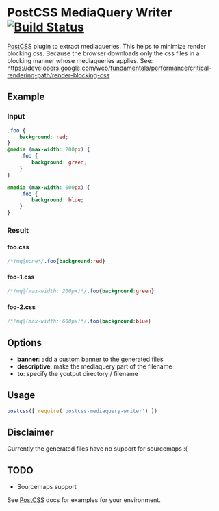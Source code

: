 # PostCSS MediaQuery Writer [![Build Status][ci-img]][ci]

[PostCSS] plugin to extract mediaqueries.
This helps to minimize render blocking css. Because the browser downloads only the css files in a blocking manner whose mediaqueries applies.
See: https://developers.google.com/web/fundamentals/performance/critical-rendering-path/render-blocking-css

[PostCSS]: https://github.com/postcss/postcss
[ci-img]:  https://travis-ci.org/martinkr/postcss-mediaquery-extract.svg
[ci]:      https://travis-ci.org/martinkr/postcss-mediaquery-extract

## Example

### Input
```css
.foo {
    background: red;
}
@media (max-width: 200px) {
    .foo {
        background: green;
    }
}

@media (max-width: 600px) {
    .foo {
        background: blue;
    }
}
```


### Result
#### foo.css
```css
/*!mq|none*/.foo{background:red}
```

#### foo-1.css
```css
/*!mq|(max-width: 200px)*/.foo{background:green}
```

#### foo-2.css
```css
/*!mq|(max-width: 600px)*/.foo{background:blue}
```

## Options
- **banner**: add a custom banner to the generated files
- **descriptive**: make the mediaquery part of the filename
- **to**: specify the youtput directory / filename

## Usage

```js
postcss([ require('postcss-mediaquery-writer') ])
```

## Disclaimer
Currently the generated files have no support for sourcemaps :(

## TODO
- Sourcemaps support

See [PostCSS] docs for examples for your environment.
